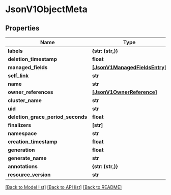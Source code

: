 # JsonV1ObjectMeta


## Properties
Name | Type | Description | Notes
------------ | ------------- | ------------- | -------------
**labels** | **{str: (str,)}** |  | [optional] 
**deletion_timestamp** | **float** |  | [optional] 
**managed_fields** | [**[JsonV1ManagedFieldsEntry]**](JsonV1ManagedFieldsEntry.md) |  | [optional] 
**self_link** | **str** |  | [optional] 
**name** | **str** |  | [optional] 
**owner_references** | [**[JsonV1OwnerReference]**](JsonV1OwnerReference.md) |  | [optional] 
**cluster_name** | **str** |  | [optional] 
**uid** | **str** |  | [optional] 
**deletion_grace_period_seconds** | **float** |  | [optional] 
**finalizers** | **[str]** |  | [optional] 
**namespace** | **str** |  | [optional] 
**creation_timestamp** | **float** |  | [optional] 
**generation** | **float** |  | [optional] 
**generate_name** | **str** |  | [optional] 
**annotations** | **{str: (str,)}** |  | [optional] 
**resource_version** | **str** |  | [optional] 

[[Back to Model list]](../README.md#documentation-for-models) [[Back to API list]](../README.md#documentation-for-api-endpoints) [[Back to README]](../README.md)



